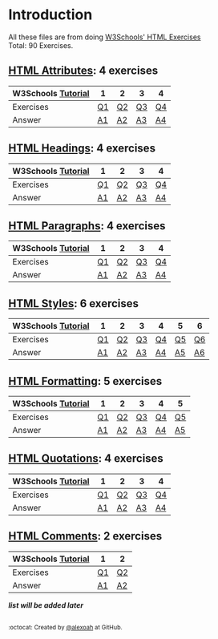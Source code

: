 # Introduction
All these files are from doing [W3Schools' HTML Exercises](https://www.w3schools.com/html/exercise.asp)  
Total: 90 Exercises.

## [HTML Attributes](./HTML-Attributes): 4 exercises
| W3Schools [Tutorial](https://www.w3schools.com/html/html_attributes.asp) | 1 | 2 | 3 | 4 |
| :--- | --- | --- | --- | --- |
| Exercises | [Q1](https://www.w3schools.com/html/exercise.asp?filename=exercise_html_attributes1) | [Q2](https://www.w3schools.com/html/exercise.asp?filename=exercise_html_attributes2) | [Q3](https://www.w3schools.com/html/exercise.asp?filename=exercise_html_attributes3) | [Q4](https://www.w3schools.com/html/exercise.asp?filename=exercise_html_attributes4) |
| Answer | [A1](./HTML-Attributes/htAttributesE1.html) | [A2](./HTML-Attributes/htAttributesE2.html) | [A3](./HTML-Attributes/htAttributesE3.html) | [A4](./HTML-Attributes/htAttributesE4.html) |

## [HTML Headings](./HTML-Headings): 4 exercises
| W3Schools [Tutorial](https://www.w3schools.com/html/html_headings.asp) | 1 | 2 | 3 | 4 |
| :--- | --- | --- | --- | --- |
| Exercises | [Q1](https://www.w3schools.com/html/exercise.asp?filename=exercise_html_headings1) | [Q2](https://www.w3schools.com/html/exercise.asp?filename=exercise_html_headings2) | [Q3](https://www.w3schools.com/html/exercise.asp?filename=exercise_html_headings3) | [Q4](https://www.w3schools.com/html/exercise.asp?filename=exercise_html_headings4) |
| Answer | [A1](./HTML-Headings/htHeadingsE1.html) | [A2](./HTML-Headings/htHeadingsE2.html) | [A3](./HTML-Headings/htHeadingsE3.html) | [A4](./HTML-Headings/htHeadingsE4.html) |

## [HTML Paragraphs](./HTML-Paragraphs): 4 exercises
| W3Schools [Tutorial](https://www.w3schools.com/html/html_paragraphs.asp) | 1 | 2 | 3 | 4 |
| :--- | --- | --- | --- | --- |
| Exercises | [Q1](https://www.w3schools.com/html/exercise.asp?filename=exercise_html_paragraphs1) | [Q2](https://www.w3schools.com/html/exercise.asp?filename=exercise_html_paragraphs2) | [Q3](https://www.w3schools.com/html/exercise.asp?filename=exercise_html_paragraphs3) | [Q4](https://www.w3schools.com/html/exercise.asp?filename=exercise_html_paragraphs4) |
| Answer | [A1](./HTML-Paragraphs/htParagraphsE1.html) | [A2](./HTML-Paragraphs/htParagraphsE2.html) | [A3](./HTML-Paragraphs/htParagraphsE3.html) | [A4](./HTML-Paragraphs/htParagraphsE4.html) |

## [HTML Styles](./HTML-Styles): 6 exercises
| W3Schools [Tutorial](https://www.w3schools.com/html/html_styles.asp) | 1 | 2 | 3 | 4 | 5 | 6 |
| :--- | --- | --- | --- | --- | --- | --- |
| Exercises | [Q1](https://www.w3schools.com/html/exercise.asp?filename=exercise_html_styles1) | [Q2](https://www.w3schools.com/html/exercise.asp?filename=exercise_html_styles2) | [Q3](https://www.w3schools.com/html/exercise.asp?filename=exercise_html_styles3) | [Q4](https://www.w3schools.com/html/exercise.asp?filename=exercise_html_styles4) | [Q5](https://www.w3schools.com/html/exercise.asp?filename=exercise_html_styles5) | [Q6](https://www.w3schools.com/html/exercise.asp?filename=exercise_html_styles6) |
| Answer | [A1](./HTML-Styles/htStylesE1.html) | [A2](./HTML-Styles/htStylesE2.html) | [A3](./HTML-Styles/htStylesE3.html) | [A4](./HTML-Styles/htStylesE4.html) | [A5](./HTML-Styles/htStylesE5.html) | [A6](./HTML-Styles/htStylesE6.html) |

## [HTML Formatting](./HTML-Formatting): 5 exercises
| W3Schools [Tutorial](https://www.w3schools.com/html/html_formatting.asp) | 1 | 2 | 3 | 4 | 5 |
| :--- | --- | --- | --- | --- | --- |
| Exercises | [Q1](https://www.w3schools.com/html/exercise.asp?filename=exercise_html_formatting1) | [Q2](https://www.w3schools.com/html/exercise.asp?filename=exercise_html_formatting2) | [Q3](https://www.w3schools.com/html/exercise.asp?filename=exercise_html_formatting3) | [Q4](https://www.w3schools.com/html/exercise.asp?filename=exercise_html_formatting4) | [Q5](https://www.w3schools.com/html/exercise.asp?filename=exercise_html_formatting5) |
| Answer | [A1](./HTML-Formatting/htFormattingE1.html) | [A2](./HTML-Formatting/htFormattingE2.html) | [A3](./HTML-Formatting/htFormattingE3.html) | [A4](./HTML-Formatting/htFormattingE4.html) | [A5](./HTML-Formatting/htFormattingE5.html) |

## [HTML Quotations](./HTML-Quotations): 4 exercises
| W3Schools [Tutorial](https://www.w3schools.com/html/html_quotation_elements.asp) | 1 | 2 | 3 | 4 |
| :--- | --- | --- | --- | --- |
| Exercises | [Q1](https://www.w3schools.com/html/exercise.asp?filename=exercise_html_quotation_elements1) | [Q2](https://www.w3schools.com/html/exercise.asp?filename=exercise_html_quotation_elements2) | [Q3](https://www.w3schools.com/html/exercise.asp?filename=exercise_html_quotation_elements3) | [Q4](https://www.w3schools.com/html/exercise.asp?filename=exercise_html_quotation_elements4) |
| Answer | [A1](./HTML-Quotations/htQuotationsE1.html) | [A2](./HTML-Quotations/htQuotationsE2.html) | [A3](./HTML-Quotations/htQuotationsE3.html) | [A4](./HTML-Quotations/htQuotationsE4.html) |

## [HTML Comments](./HTML-Comments): 2 exercises
| W3Schools [Tutorial](https://www.w3schools.com/html/html_comments.asp) | 1 | 2 |
| :--- | --- | --- |
| Exercises | [Q1](https://www.w3schools.com/html/exercise.asp?filename=exercise_html_comments1) | [Q2](https://www.w3schools.com/html/exercise.asp?filename=exercise_html_comments2) |
| Answer | [A1](./HTML-Comments/htCommentsE1.html) | [A2](./HTML-Comments/htCommentsE1.html) |
  
***list will be added later***

##
<sup>:octocat: Created by [@alexoah](http://github.com/alexoah) at GitHub.</sup>